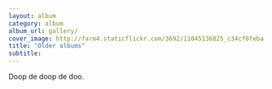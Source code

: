 ```yaml
---
layout: album
category: album
album_url: gallery/
cover_image: http://farm4.staticflickr.com/3692/11045136825_c34cf0feba.jpg
title: "Older albums"
subtitle: 
---
```


Doop de doop de doo.